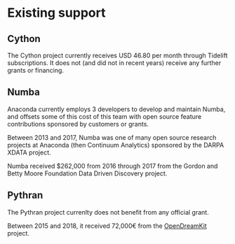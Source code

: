 # Existing support

## Cython

The Cython project currently receives USD 46.80 per month through Tidelift subscriptions.
It does not (and did not in recent years) receive any further grants or financing.

## Numba

Anaconda currently employs 3 developers to develop and maintain Numba, and offsets some of this cost of this team with open source feature contributions sponsored by customers or grants.

Between 2013 and 2017, Numba was one of many open source research projects at Anaconda (then Continuum Analytics) sponsored by the DARPA XDATA project.

Numba received $262,000 from 2016 through 2017 from the Gordon and Betty Moore Foundation Data Driven Discovery project.

## Pythran

The Pythran project currenlty does not benefit from any official grant.

Between 2015 and 2018, it received 72,000€ from the [OpenDreamKit](https://opendreamkit.org/) project.
